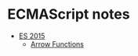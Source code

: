 # ECMAScript notes

* [ES 2015](https://github.com/EricDosReis/es-notes/blob/master/ES2015.md)
  * [Arrow Functions](https://github.com/EricDosReis/es-notes/blob/master/ES2015.md#arrow-functions)
